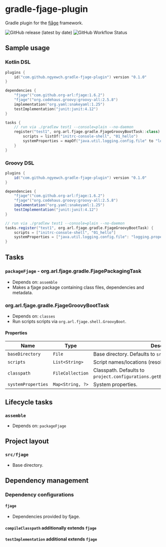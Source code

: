# gradle-fjage-plugin

Gradle plugin for the [fjåge](https://github.com/org-arl/fjage) framework.

![GitHub release (latest by date)](https://img.shields.io/github/v/release/ngyewch/gradle-fjage-plugin)
![GitHub Workflow Status](https://img.shields.io/github/workflow/status/ngyewch/gradle-fjage-plugin/Java%20CI)

## Sample usage

### Kotlin DSL

```kotlin
plugins {
    id("com.github.ngyewch.gradle-fjage-plugin") version "0.1.0"
}

dependencies {
    "fjage"("com.github.org-arl:fjage:1.6.2")
    "fjage"("org.codehaus.groovy:groovy-all:2.5.8")
    implementation("org.yaml:snakeyaml:1.25")
    testImplementation("junit:junit:4.12")
}

tasks {
    // run via ./gradlew test1 --console=plain --no-daemon
    register("test1", org.arl.fjage.gradle.FjageGroovyBootTask::class) {
        scripts = listOf("initrc-console-shell", "01_hello")
        systemProperties = mapOf("java.util.logging.config.file" to "logging.properties")
    }
}
```

### Groovy DSL

```groovy
plugins {
    id("com.github.ngyewch.gradle-fjage-plugin") version "0.1.0"
}

dependencies {
    "fjage"("com.github.org-arl:fjage:1.6.2")
    "fjage"("org.codehaus.groovy:groovy-all:2.5.8")
    implementation("org.yaml:snakeyaml:1.25")
    testImplementation("junit:junit:4.12")
}

// run via ./gradlew test1 --console=plain --no-daemon
tasks.register("test1", org.arl.fjage.gradle.FjageGroovyBootTask) {
    scripts = ["initrc-console-shell", "01_hello"]
    systemProperties = ["java.util.logging.config.file": "logging.properties"]
}
```

## Tasks

### `packageFjage` - org.arl.fjage.gradle.FjagePackagingTask

* Depends on: `assemble`
* Makes a fjage package containing class files, dependencies and metadata.

### org.arl.fjage.gradle.FjageGroovyBootTask

* Depends on: `classes`
* Run scripts scripts via `org.arl.fjage.shell.GroovyBoot`.

#### Properties

| Name | Type | Description |
| --- | --- | --- |
| `baseDirectory`    | `File`           | Base directory. Defaults to `src/fjage`. |
| `scripts`          | `List<String>`   | Script names/locations (resolved against `scriptsDirectory`). |
| `classpath`        | `FileCollection` | Classpath. Defaults to `project.configurations.getByName("testRuntimeClasspath")`. |
| `systemProperties` | `Map<String, ?>` | System properties. |

## Lifecycle tasks

### `assemble`

* Depends on: `packageFjage`

## Project layout

### `src/fjage`

* Base directory.


## Dependency management

### Dependency configurations

#### `fjage`

* Dependencies provided by fjage.

#### `compileClasspath` additionally extends `fjage`

#### `testImplementation` additional extends `fjage`

